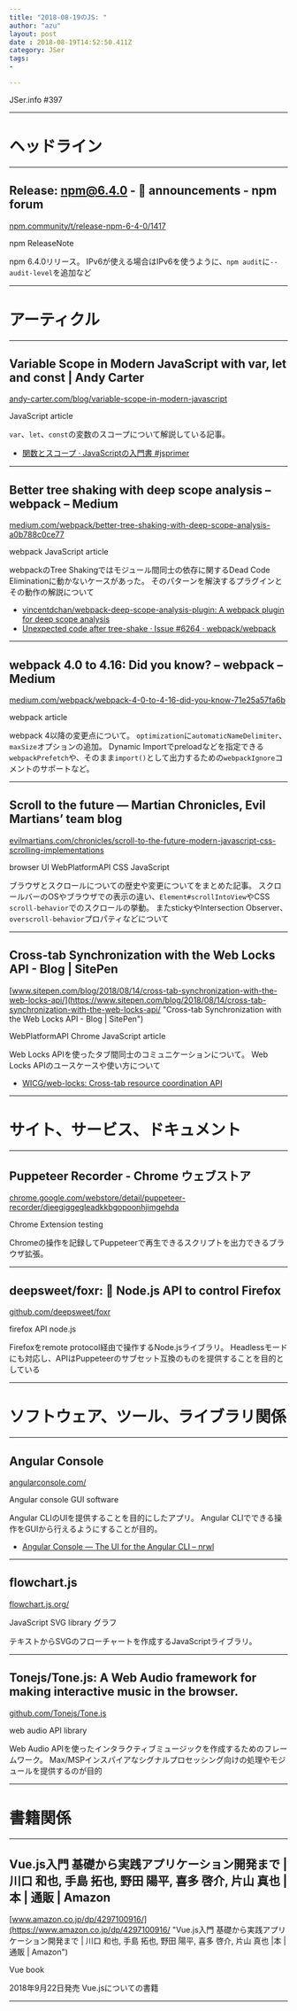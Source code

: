 ```yaml
---
title: "2018-08-19のJS: "
author: "azu"
layout: post
date : 2018-08-19T14:52:50.411Z
category: JSer
tags:
-

---
```


JSer.info #397

----

<h1 class="site-genre">ヘッドライン</h1>

----

## Release: npm@6.4.0 - 📣 announcements - npm forum
[npm.community/t/release-npm-6-4-0/1417](https://npm.community/t/release-npm-6-4-0/1417 "Release: npm@6.4.0 - 📣 announcements - npm forum")
<p class="jser-tags jser-tag-icon"><span class="jser-tag">npm</span> <span class="jser-tag">ReleaseNote</span></p>

npm 6.4.0リリース。
IPv6が使える場合はIPv6を使うように、`npm audit`に`--audit-level`を追加など


----
<h1 class="site-genre">アーティクル</h1>

----

## Variable Scope in Modern JavaScript with var, let and const | Andy Carter
[andy-carter.com/blog/variable-scope-in-modern-javascript](https://andy-carter.com/blog/variable-scope-in-modern-javascript "Variable Scope in Modern JavaScript with var, let and const | Andy Carter")
<p class="jser-tags jser-tag-icon"><span class="jser-tag">JavaScript</span> <span class="jser-tag">article</span></p>

`var`、`let`、`const`の変数のスコープについて解説している記事。

- [関数とスコープ · JavaScriptの入門書 #jsprimer](https://asciidwango.github.io/js-primer/basic/function-scope/ "関数とスコープ · JavaScriptの入門書 #jsprimer")

----

## Better tree shaking with deep scope analysis – webpack – Medium
[medium.com/webpack/better-tree-shaking-with-deep-scope-analysis-a0b788c0ce77](https://medium.com/webpack/better-tree-shaking-with-deep-scope-analysis-a0b788c0ce77 "Better tree shaking with deep scope analysis – webpack – Medium")
<p class="jser-tags jser-tag-icon"><span class="jser-tag">webpack</span> <span class="jser-tag">JavaScript</span> <span class="jser-tag">article</span></p>

webpackのTree Shakingではモジュール間同士の依存に関するDead Code Eliminationに動かないケースがあった。
そのパターンを解決するプラグインとその動作の解説について

- [vincentdchan/webpack-deep-scope-analysis-plugin: A webpack plugin for deep scope analysis](https://github.com/vincentdchan/webpack-deep-scope-analysis-plugin "vincentdchan/webpack-deep-scope-analysis-plugin: A webpack plugin for deep scope analysis")
- [Unexpected code after tree-shake · Issue #6264 · webpack/webpack](https://github.com/webpack/webpack/issues/6264 "Unexpected code after tree-shake · Issue #6264 · webpack/webpack")

----

## webpack 4.0 to 4.16: Did you know? – webpack – Medium
[medium.com/webpack/webpack-4-0-to-4-16-did-you-know-71e25a57fa6b](https://medium.com/webpack/webpack-4-0-to-4-16-did-you-know-71e25a57fa6b "webpack 4.0 to 4.16: Did you know? – webpack – Medium")
<p class="jser-tags jser-tag-icon"><span class="jser-tag">webpack</span> <span class="jser-tag">article</span></p>

webpack 4以降の変更点について。
`optimization`に`automaticNameDelimiter`、`maxSize`オプションの追加。
Dynamic Importでpreloadなどを指定できる`webpackPrefetch`や、そのまま`import()`として出力するための`webpackIgnore`コメントのサポートなど。


----

## Scroll to the future — Martian Chronicles, Evil Martians’ team blog
[evilmartians.com/chronicles/scroll-to-the-future-modern-javascript-css-scrolling-implementations](https://evilmartians.com/chronicles/scroll-to-the-future-modern-javascript-css-scrolling-implementations "Scroll to the future — Martian Chronicles, Evil Martians’ team blog")
<p class="jser-tags jser-tag-icon"><span class="jser-tag">browser</span> <span class="jser-tag">UI</span> <span class="jser-tag">WebPlatformAPI</span> <span class="jser-tag">CSS</span> <span class="jser-tag">JavaScript</span></p>

ブラウザとスクロールについての歴史や変更についてをまとめた記事。
スクロールバーのOSやブラウザでの表示の違い、`Element#scrollIntoView`やCSS `scroll-behavior`でのスクロールの挙動。
またstickyやIntersection Observer、`overscroll-behavior`プロパティなどについて


----

## Cross-tab Synchronization with the Web Locks API - Blog | SitePen
[www.sitepen.com/blog/2018/08/14/cross-tab-synchronization-with-the-web-locks-api/](https://www.sitepen.com/blog/2018/08/14/cross-tab-synchronization-with-the-web-locks-api/ "Cross-tab Synchronization with the Web Locks API - Blog | SitePen")
<p class="jser-tags jser-tag-icon"><span class="jser-tag">WebPlatformAPI</span> <span class="jser-tag">Chrome</span> <span class="jser-tag">JavaScript</span> <span class="jser-tag">article</span></p>

Web Locks APIを使ったタブ間同士のコミュニケーションについて。
Web Locks APIのユースケースや使い方について

- [WICG/web-locks: Cross-tab resource coordination API](https://github.com/WICG/web-locks/ "WICG/web-locks: Cross-tab resource coordination API")

----
<h1 class="site-genre">サイト、サービス、ドキュメント</h1>

----

## Puppeteer Recorder - Chrome ウェブストア
[chrome.google.com/webstore/detail/puppeteer-recorder/djeegiggegleadkkbgopoonhjimgehda](https://chrome.google.com/webstore/detail/puppeteer-recorder/djeegiggegleadkkbgopoonhjimgehda "Puppeteer Recorder - Chrome ウェブストア")
<p class="jser-tags jser-tag-icon"><span class="jser-tag">Chrome</span> <span class="jser-tag">Extension</span> <span class="jser-tag">testing</span></p>

Chromeの操作を記録してPuppeteerで再生できるスクリプトを出力できるブラウザ拡張。


----

## deepsweet/foxr: 🦊 Node.js API to control Firefox
[github.com/deepsweet/foxr](https://github.com/deepsweet/foxr "deepsweet/foxr: 🦊 Node.js API to control Firefox")
<p class="jser-tags jser-tag-icon"><span class="jser-tag">firefox</span> <span class="jser-tag">API</span> <span class="jser-tag">node.js</span></p>

Firefoxをremote protocol経由で操作するNode.jsライブラリ。
Headlessモードにも対応し、APIはPuppeteerのサブセット互換のものを提供することを目的としている


----
<h1 class="site-genre">ソフトウェア、ツール、ライブラリ関係</h1>

----

## Angular Console
[angularconsole.com/](https://angularconsole.com/ "Angular Console")
<p class="jser-tags jser-tag-icon"><span class="jser-tag">Angular</span> <span class="jser-tag">console</span> <span class="jser-tag">GUI</span> <span class="jser-tag">software</span></p>

Angular CLIのUIを提供することを目的にしたアプリ。
Angular CLIでできる操作をGUIから行えるようにすることが目的。

- [Angular Console — The UI for the Angular CLI – nrwl](https://blog.nrwl.io/angular-console-the-ui-for-the-angular-cli-a5d0924240b7 "Angular Console — The UI for the Angular CLI – nrwl")

----

## flowchart.js
[flowchart.js.org/](http://flowchart.js.org/ "flowchart.js")
<p class="jser-tags jser-tag-icon"><span class="jser-tag">JavaScript</span> <span class="jser-tag">SVG</span> <span class="jser-tag">library</span> <span class="jser-tag">グラフ</span></p>

テキストからSVGのフローチャートを作成するJavaScriptライブラリ。


----

## Tonejs/Tone.js: A Web Audio framework for making interactive music in the browser.
[github.com/Tonejs/Tone.js](https://github.com/Tonejs/Tone.js "Tonejs/Tone.js: A Web Audio framework for making interactive music in the browser.")
<p class="jser-tags jser-tag-icon"><span class="jser-tag">web </span> <span class="jser-tag">audio</span> <span class="jser-tag">API</span> <span class="jser-tag">library</span></p>

Web Audio APIを使ったインタラクティブミュージックを作成するためのフレームワーク。
Max/MSPインスパイアなシグナルプロセッシング向けの処理やモジュールを提供するのが目的


----
<h1 class="site-genre">書籍関係</h1>

----

## Vue.js入門 基礎から実践アプリケーション開発まで | 川口 和也, 手島 拓也, 野田 陽平, 喜多 啓介, 片山 真也 |本 | 通販 | Amazon
[www.amazon.co.jp/dp/4297100916/](https://www.amazon.co.jp/dp/4297100916/ "Vue.js入門 基礎から実践アプリケーション開発まで | 川口 和也, 手島 拓也, 野田 陽平, 喜多 啓介, 片山 真也 |本 | 通販 | Amazon")
<p class="jser-tags jser-tag-icon"><span class="jser-tag">Vue</span> <span class="jser-tag">book</span></p>

2018年9月22日発売
Vue.jsについての書籍


----
